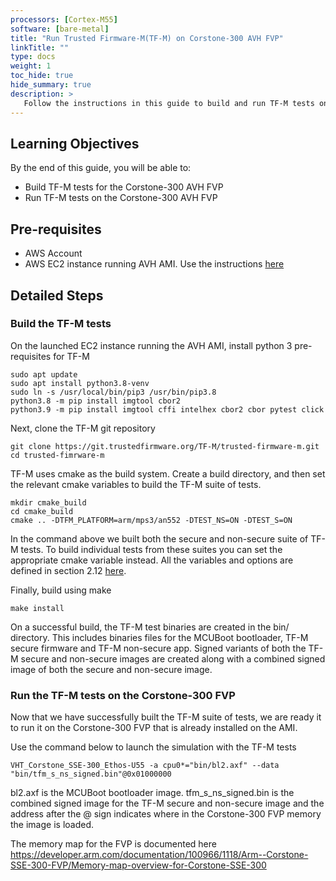 ```yaml
---
processors: [Cortex-M55]
software: [bare-metal]
title: "Run Trusted Firmware-M(TF-M) on Corstone-300 AVH FVP"
linkTitle: ""
type: docs
weight: 1
toc_hide: true
hide_summary: true
description: >
   Follow the instructions in this guide to build and run TF-M tests on Corstone-300 FVP included in AVH.
---
```


## Learning Objectives 

By the end of this guide, you will be able to:

* Build TF-M tests for the Corstone-300 AVH FVP 
* Run TF-M tests on the Corstone-300 AVH FVP

## Pre-requisites

* AWS Account
* AWS EC2 instance running AVH AMI. Use the instructions [here](iot/avh/launch)

## Detailed Steps

### Build the TF-M tests

On the launched EC2 instance running the AVH AMI, install python 3 pre-requisites for TF-M

```console
sudo apt update
sudo apt install python3.8-venv
sudo ln -s /usr/local/bin/pip3 /usr/bin/pip3.8
python3.8 -m pip install imgtool cbor2
python3.9 -m pip install imgtool cffi intelhex cbor2 cbor pytest click
```

Next, clone the TF-M git repository

```console
git clone https://git.trustedfirmware.org/TF-M/trusted-firmware-m.git
cd trusted-fimrware-m
```

TF-M uses cmake as the build system. Create a build directory, and then set the relevant cmake variables to build the TF-M suite of tests.

```console
mkdir cmake_build
cd cmake_build
cmake .. -DTFM_PLATFORM=arm/mps3/an552 -DTEST_NS=ON -DTEST_S=ON
```

In the command above we built both the secure and non-secure suite of TF-M tests. To build individual tests from these suites you can set the appropriate cmake variable instead. All the variables and options are defined in section 2.12 [here](https://tf-m-user-guide.trustedfirmware.org/docs/getting_started/tfm_build_instruction.html).

Finally, build using make

```console
make install
```

On a successful build, the TF-M test binaries are created in the bin/ directory. This includes binaries files for the MCUBoot bootloader, TF-M secure firmware and TF-M non-secure app. Signed variants of both the TF-M secure and non-secure images are created along with a combined signed image of both the secure and non-secure image.

### Run the TF-M tests on the Corstone-300 FVP

Now that we have successfully built the TF-M suite of tests, we are ready it to run it on the Corstone-300 FVP that is already installed on the AMI.

Use the command below to launch the simulation with the TF-M tests

```console
VHT_Corstone_SSE-300_Ethos-U55 -a cpu0*="bin/bl2.axf" --data "bin/tfm_s_ns_signed.bin"@0x01000000
```

bl2.axf is the MCUBoot bootloader image. tfm_s_ns_signed.bin is the combined signed image for the TF-M secure and non-secure image and the address after the @ sign indicates where in the Corstone-300 FVP memory the image is loaded. 

The memory map for the FVP is documented here https://developer.arm.com/documentation/100966/1118/Arm--Corstone-SSE-300-FVP/Memory-map-overview-for-Corstone-SSE-300


